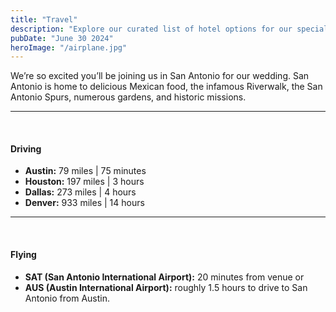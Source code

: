 ```yaml
---
title: "Travel"
description: "Explore our curated list of hotel options for our special day in Taos. Each offers unique amenities and has been carefully selected to accommodate our guests with comfort and convenience."
pubDate: "June 30 2024"
heroImage: "/airplane.jpg"
---
```


We’re so excited you’ll be joining us in San Antonio for our wedding. San Antonio is home to delicious Mexican food, the infamous Riverwalk, the San Antonio Spurs, numerous gardens, and historic missions.

---

<br>

#### Driving

- **Austin:** 79 miles | 75 minutes
- **Houston:** 197 miles | 3 hours
- **Dallas:** 273 miles | 4 hours
- **Denver:** 933 miles | 14 hours

---

<br>

#### Flying

- **SAT (San Antonio International Airport):**
  20 minutes from venue
  or
- **AUS (Austin International Airport):** roughly 1.5 hours to drive to San Antonio from Austin.

<style>
    .blog h2 {
        margin-top: 18px;
        font-size: 2em;
    }

    p {
        margin-bottom:  0 !important;
    }
</style>
